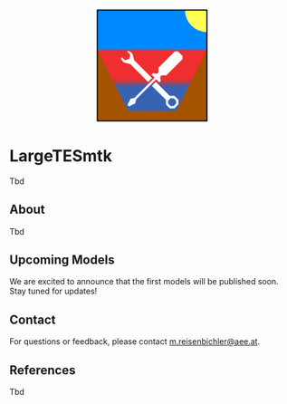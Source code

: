 <p align="center">
  <img src="images/Library_Logo.png" alt="Library logo" width="200"/>
</p>

# LargeTESmtk 

Tbd

## About

Tbd

## Upcoming Models

We are excited to announce that the first models will be published soon. Stay tuned for updates!

## Contact

For questions or feedback, please contact [m.reisenbichler@aee.at](mailto:m.reisenbichler@aee.at).

## References

Tbd
